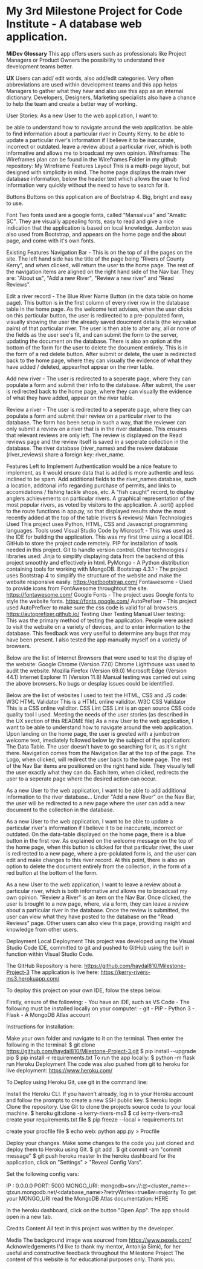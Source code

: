 <p><h1>My 3rd Milestone Project for Code Institute - A database web application.</h1><p>

**MiDev Glossary**
This app offers users such as professionals like Project Managers or Product Owners the possibility to understand their development teams better.

**UX**
Users can add/ edit words, also add/edit categories. Very often abbreviations are used within development teams and this app helps Managers to gather what they hear and also use this app as an internal dictionary. Developers, Designers, Marketing specialists also have a chance to help the team and create a better way of working.

User Stories:
As a new User to the web application, I want to:

be able to understand how to navigate around the web application.
be able to find information about a particular river in County Kerry.
to be able to update a particular river's information if I believe it to be inaccurate, incorrect or outdated.
leave a review about a particular river, which is both informative and allows me to broadcast my own opinion.
Wireframes:
The Wireframes plan can be found in the Wireframes Folder in my github repository: My Wireframe
Features
Layout
This is a multi-page layout, but designed with simplicity in mind. The home page displays the main river database information, below the header text which allows the user to find information very quickly without the need to have to search for it.

Buttons
Buttons on this application are of Bootstrap 4. Big, bright and easy to use.

Font
Two fonts used are a google fonts, called "Mansalvua" and "Amatic SC". They are visually appealing fonts, easy to read and give a nice indication that the application is based on local knowledge. Jumboton was also used from Bootstrap, and appears on the home page and the about page, and come with it's own fonts.

Existing Features
Navigation Bar - This is on the top of all the pages on the site. The left hand side has the title of the page being "Rivers of County Kerry", and when clicked, will return the user to the home page. The rest of the navigation items are aligned on the right hand side of the Nav bar. They are: "About us", "Add a new River", "Review a new river" and "Read Reviews".

Edit a river record - The Blue River Name Button (in the data table on home page). This button is in the first column of every river row in the database table in the home page. As the welcome text advises, when the user clicks on this particular button, the user is redirected to a pre-populated form, visually showing the user the already saved doucment details (the key:value pairs) of that particular river. The user is then able to alter any, all or none of the fields as the user see's fit, and can submit the form to the server, updating the document on the database. There is also an option at the bottom of the form for the user to delete the document entirely. This is in the form of a red delete button. After submit or delete, the user is redirected back to the home page, where they can visually the evidence of what they have added / deleted, appear/not appear on the river table.

Add new river - The user is redirected to a seperate page, where they can populate a form and submit their info to the database. After submit, the user is redirected back to the home page, where they can visually the evidence of what they have added, appear on the river table.

Review a river - The user is redirected to a seperate page, where they can populate a form and submit their review on a particular river to the database. The form has been setup in such a way, that the reviewer can only submit a review on a river that is in the river database. This ensures that relevant reviews are only left. The review is displayed on the Read reviews page and the review itself is saved in a seperate collection in the database. The river database (river_names) and the review database (river_reviews) share a foreign key: river_name.

Features Left to Implement
Authentication would be a nice feature to implement, as it would ensure data that is added is more authentic and less inclined to be spam.
Add additional fields to the river_names database, such a location, additonal info regarding purchase of permits, and links to accomidations / fishing tackle shops, etc.
A "fish caught" record, to display anglers achievements on particular rivers.
A graphical representation of the most popular rivers, as voted by visitors to the application.
A .sort() applied to the route functions in app.py, so that displayed results show the most recently added at the top of the table (rivers & reviews)
Main Technologies Used
This project uses Python, HTML, CSS and Javascript programming languages.
Tools used
Visual Studio Code by Microsoft - This was used as the IDE for building the application. This was my first time using a local IDE.
GitHub to store the project code remotely.
PIP for installation of tools needed in this project.
Git to handle version control.
Other technologies / libraries used:
Jinja to simplify displaying data from the backend of this project smoothly and effectively in html.
PyMongo - A Python distribution containing tools for working with MongoDB.
Bootstrap 4.3.1 - The project uses Bootstrap 4 to simplify the structure of the website and make the website responsive easily. https://getbootstrap.com/
Fontawesome - Used to provide icons from FontAwesome throughtout the site. https://fontawesome.com/
Google Fonts - The project uses Google fonts to style the website fonts. https://fonts.google.com/
AutoPrefixer - This project used AutoPrefixer to make sure the css code is valid for all browsers. https://autoprefixer.github.io/
Testing
User Testing
Manual User testing:
This was the primary method of testing the application. People were asked to visit the website on a variety of devices, and to enter information to the database. This feedback was very uselful to determine any bugs that may have been present. I also tested the app manually myself on a varietly of browsers.

Below are the list of Internet Browsers that were used to test the display of the website:
Google Chrome (Version 77.0)
Chrome Lighthouse was used to audit the website.
Mozilla Firefox (Version 69.0)
Microsoft Edge (Version 44.1)
Internet Explorer 11 (Version 11.8)
Manual testing was carried out using the above browsers. No bugs or desplay issues could be identified.

Below are the list of websites I used to test the HTML, CSS and JS code:
W3C HTML Validator This is a HTML online validitor.
W3C CSS Validator This is a CSS online validitor.
CSS Lint CSS Lint is an open source CSS code quality tool I used.
Meeting the needs of the user stories (as described in the UX section of this README file)
As a new User to the web application, I want to be able to understand how to navigate around the web application.
Upon landing on the home page, the user is greeted with a jumbotron welcome text, imediately followed below by the subject of the application: The Data Table. The user doesn't have to go searching for it, as it's right there. Navigation comes from the Navigation Bar at the top of the page. The Logo, when clicked, will redirect the user back to the home page. The rest of the Nav Bar items are positioned on the right hand side. They visually tell the user exactly what they can do. Each item, when clicked, redirects the user to a seperate page where the desired action can occur.

As a new User to the web application, I want to be able to add additional information to the river database...
Under "Add a new River" on the Nav Bar, the user will be redirected to a new page where the user can add a new document to the collection in the database.

As a new User to the web application, I want to be able to update a particular river's information if I believe it to be inaccurate, incorrect or outdated.
On the data-table displayed on the home page, there is a blue button in the first row. As explained on the welcome message on the top of the home page, when this button is clicked for that particular river, the user is redirected to a new page, where a pre-polulated form is, and the user can edit and make changes to this river record. At this point, there is also an option to delete the document entirely from the collection, in the form of a red button at the bottom of the form.

As a new User to the web application, I want to leave a review about a particular river, which is both informative and allows me to broadcast my own opinion.
"Review a River" is an item on the Nav Bar. Once clicked, the user is brought to a new page, where, via a form, they can leave a review about a particular river in the database. Once the review is submitted, the user can view what they have posted to the database on the "Read Reviews" page. Other users can also view this page, providing insight and knowledge from other users.

Deployment
Local Deployment
This project was developed using the Visual Studio Code IDE, committed to git and pushed to GitHub using the built in function within Visual Studio Code.

The GitHub Repository is here: https://github.com/haydal810/Milestone-Project-3 The application is live here: https://kerry-rivers-ms3.herokuapp.com/

To deploy this project on your own IDE, folow the steps below:

Firstly, ensure of the following: - You have an IDE, such as VS Code - The following must be installed locally on your computer: - git - PIP - Python 3 - Flask - A MongoDB Atlas account

Instructions for Installation:

Make your own folder and navigate to it on the terminal. Then enter the following in the terminal:
$ git clone https://github.com/haydal810/Milestone-Project-3.git
$ pip install --upgrade pip
$ pip install -r requirements.txt
To run the app locally:
$ python -m flask run
Heroku Deployment
The code was also pushed from git to heroku for live deployment: https://www.heroku.com/

To Deploy using Heroku Git, use git in the command line:

Install the Heroku CLI. If you haven't already, log in to your Heroku account and follow the prompts to create a new SSH public key.
$ heroku login
Clone the repository. Use Git to clone the projects source code to your local machine.
$ heroku git:clone -a kerry-rivers-ms3
$ cd kerry-rivers-ms3
create your requirements.txt file
$ pip freeze --local > requirements.txt

create your procfile file
$ echo web: python app.py > Procfile

Deploy your changes. Make some changes to the code you just cloned and deploy them to Heroku using Git.
$ git add .
$ git commit -am "commit message"
$ git push heroku master
In the heroku dashboard for the application, click on "Settings" > "Reveal Config Vars".

Set the following config vars:

IP : 0.0.0.0
PORT: 5000
MONGO_URI: mongodb+srv://<username>:<password>@<cluster_name>-qtxun.mongodb.net/<database_name>?retryWrites=true&w=majority
To get your MONGO_URI read the MongoDB Atlas documentation: HERE

In the heroku dashboard, click on the button "Open App".
The app should open in a new tab.

Credits
Content
All text in this project was written by the developer.

Media
The background image was sourced from https://www.pexels.com/
Acknowledgements
I'd like to thank my mentor, Antonija Šimić, for her useful and constructive feedback throughout the Milestone Project
The content of this website is for educational purposes only.
Thank you.
